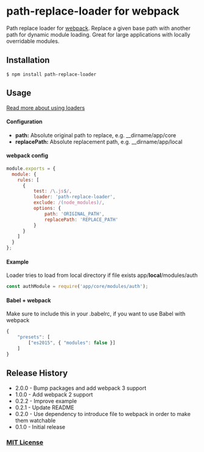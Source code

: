 # path-replace-loader for webpack

Path replace loader for [webpack](https://webpack.js.org/). Replace a given base path with another path for dynamic module loading. Great for large applications with locally overridable modules.

## Installation

`$ npm install path-replace-loader`

## Usage

[Read more about using loaders](https://webpack.js.org/configuration/module/#module-rules)

#### Configuration

- <b>path:</b> Absolute original path to replace, e.g. __dirname/app/core
- <b>replacePath:</b> Absolute replacement path, e.g. __dirname/app/local

#### webpack config

``` js
module.exports = {
  module: {
    rules: [
      {
          test: /\.js$/,
          loader: 'path-replace-loader',
          exclude: /(node_modules)/,
          options: {
              path: 'ORIGINAL_PATH',
              replacePath: 'REPLACE_PATH'
          }
      }
    ]
  }
};
```

#### Example

Loader tries to load from local directory if file exists app/<b>local</b>/modules/auth

``` js
const authModule = require('app/core/modules/auth');
```

#### Babel + webpack

Make sure to include this in your .babelrc, if you want to use Babel with webpack
``` js
{
    "presets": [
        ["es2015", { "modules": false }]
    ]
}
```


## Release History

- 2.0.0 - Bump packages and add webpack 3 support
- 1.0.0 - Add webpack 2 support
- 0.2.2 - Improve example
- 0.2.1 - Update README
- 0.2.0 - Use dependency to introduce file to webpack in order to make them watchable
- 0.1.0 - Initial release

### [MIT License](http://www.opensource.org/licenses/mit-license.php)